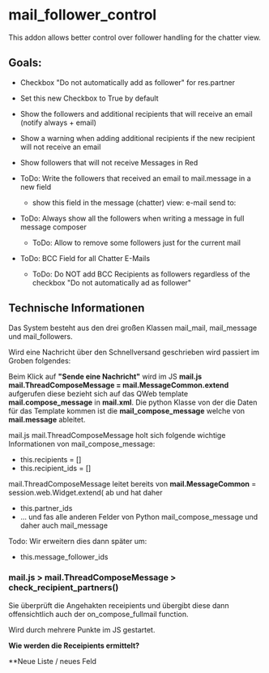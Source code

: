 # mail_follower_control

This addon allows better control over follower handling for the chatter view.

## Goals:

- Checkbox "Do not automatically add as follower" for res.partner
- Set this new Checkbox to True by default
- Show the followers and additional recipients that will receive an email (notify always + email)
- Show a warning when adding additional recipients if the new recipient will not receive an email
- Show followers that will not receive Messages in Red

- ToDo: Write the followers that received an email to mail.message in a new field
    - show this field in the message (chatter) view: e-mail send to:

- ToDo: Always show all the followers when writing a message in full message composer
    - ToDo: Allow to remove some followers just for the current mail
- ToDo: BCC Field for all Chatter E-Mails
    - ToDo: Do NOT add BCC Recipients as followers regardless of the checkbox "Do not automatically ad as follower"



## Technische Informationen

Das System besteht aus den drei großen Klassen mail_mail, mail_message und mail_followers.

Wird eine Nachricht über den Schnellversand geschrieben wird passiert im Groben folgendes:


Beim Klick auf **"Sende eine Nachricht"** wird im JS **mail.js** **mail.ThreadComposeMessage = mail.MessageCommon.extend** 
aufgerufen diese bezieht sich auf das QWeb template **mail.compose_message** in **mail.xml**. Die python Klasse von der die
Daten für das Template kommen ist die **mail_compose_message** welche von **mail.message** ableitet.

mail.js mail.ThreadComposeMessage holt sich folgende wichtige Informationen von mail_compose_message:
- this.recipients = []
- this.recipient_ids = []

mail.ThreadComposeMessage leitet bereits von **mail.MessageCommon** = session.web.Widget.extend( ab und hat daher
- this.partner_ids
- ... und fas alle anderen Felder von Python mail_compose_message und daher auch mail_message

Todo: Wir erweitern dies dann später um:
- this.message_follower_ids

### mail.js > mail.ThreadComposeMessage > check_recipient_partners()
Sie überprüft die Angehakten receipients und übergibt diese dann offensichtlich auch der on_compose_fullmail function.
 
Wird durch mehrere Punkte im JS gestartet.

**Wie werden die Receipients ermittelt?**

**Neue Liste / neues Feld 


